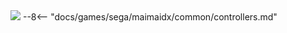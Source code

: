 <img class="header-logo" src="/img/sega/maimaidx/prismplus/logo.webp">
--8<-- "docs/games/sega/maimaidx/common/controllers.md"